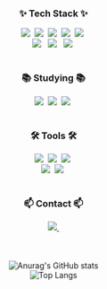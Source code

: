 <!--내용 부분-->
<h3 align="center">✨ Tech Stack ✨</h3>
<div align="center">
  <img src="https://img.shields.io/badge/javascript-F7DF1E.svg?style=for-the-badge&logo=javascript&logoColor=20232a" />&nbsp
  <img src="https://img.shields.io/badge/node.js-339933.svg?style=for-the-badge&logo=nodedotjs&logoColor=white" /> 
  <img src="https://img.shields.io/badge/nestjs-E0234E.svg?style=for-the-badge&logo=nestjs&logoColor=white" />&nbsp
  <img src="https://img.shields.io/badge/redis-DC382D.svg?style=for-the-badge&logo=redis&logoColor=white" />&nbsp
  <img src="https://img.shields.io/badge/postgresql-4169E1.svg?style=for-the-badge&logo=postgresql&logoColor=white" /> 
</div>

<div align="center">
<img src="https://img.shields.io/badge/elasticsearch-005571.svg?style=for-the-badge&logo=elasticsearch&logoColor=white" />&nbsp 
<img src="https://img.shields.io/badge/logstash-005571.svg?style=for-the-badge&logo=logstash&logoColor=white" />&nbsp 
<img src="https://img.shields.io/badge/kibana-005571.svg?style=for-the-badge&logo=kibana&logoColor=white" />&nbsp
</div>

<br>

<h3 align="center">📚 Studying 📚</h3>
<div align="center">
  <img src="https://img.shields.io/badge/flask-000000.svg?style=for-the-badge&logo=flask&logoColor=white" />&nbsp
  <img src="https://img.shields.io/badge/django-092E20.svg?style=for-the-badge&logo=django&logoColor=white" />&nbsp
  <img src="https://img.shields.io/badge/python-3776AB.svg?style=for-the-badge&logo=python&logoColor=white" /> 
</div>

<br>

<h3 align="center">🛠 Tools 🛠</h3>
<div align="center">
  <img src="https://img.shields.io/badge/git-F05033.svg?style=for-the-badge&logo=git&logoColor=white" />&nbsp
  <img src="https://img.shields.io/badge/github-181717.svg?style=for-the-badge&logo=github&logoColor=white" />&nbsp
  <img src="https://img.shields.io/badge/Notion-F3F3F3.svg?style=for-the-badge&logo=notion&logoColor=black" />&nbsp
</div>

<div align="center">
  <img src="https://img.shields.io/badge/figma-F24E1E.svg?style=for-the-badge&logo=figma&logoColor=white" />&nbsp
  <img src="https://img.shields.io/badge/vscode-007ACC.svg?style=for-the-badge&logo=visualstudiocode&logoColor=white" /> 
</div>

<br>

<h3 align="center">📫 Contact 📫</h3>
<div align="center">
  <a href="mailto:popcon940620@gmail.com">
    <img
      src="https://img.shields.io/badge/popcon940620@gmail.com-D14836?style=for-the-badge&logo=gmail&logoColor=white"/>&nbsp
  </a>
</div>

<br>
<br>
<br>

<div align="center">
  <img src="https://github-readme-stats.vercel.app/api?username=APD-Kim&show_icons=true&theme=transparent" alt="Anurag's GitHub stats" />
</div>
<div align="center">
  <img src="https://github-readme-stats.vercel.app/api/top-langs/?username=APD-Kim&layout=compact" alt="Top Langs" />
</div>



<!--
**APD-Kim/APD-Kim** is a ✨ _special_ ✨ repository because its `README.md` (this file) appears on your GitHub profile.

Here are some ideas to get you started:

- 🔭 I’m currently working on ...
- 🌱 I’m currently learning ...
- 👯 I’m looking to collaborate on ...
- 🤔 I’m looking for help with ...
- 💬 Ask me about ...
- 📫 How to reach me: ...
- 😄 Pronouns: ...
- ⚡ Fun fact: ...
-->
